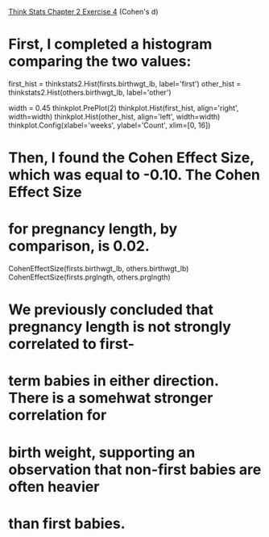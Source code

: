 [Think Stats Chapter 2 Exercise 4](http://greenteapress.com/thinkstats2/html/thinkstats2003.html#toc24) (Cohen's d)

>> 

# First, I completed a histogram comparing the two values: 

first_hist = thinkstats2.Hist(firsts.birthwgt_lb, label='first')
other_hist = thinkstats2.Hist(others.birthwgt_lb, label='other')

width = 0.45
thinkplot.PrePlot(2)
thinkplot.Hist(first_hist, align='right', width=width)
thinkplot.Hist(other_hist, align='left', width=width)
thinkplot.Config(xlabel='weeks', ylabel='Count', xlim=[0, 16])

# Then, I found the Cohen Effect Size, which was equal to -0.10. The Cohen Effect Size
# for pregnancy length, by comparison, is 0.02. 

CohenEffectSize(firsts.birthwgt_lb, others.birthwgt_lb)
CohenEffectSize(firsts.prglngth, others.prglngth)

# We previously concluded that pregnancy length is not strongly correlated to first-
# term babies in either direction. There is a somehwat stronger correlation for 
# birth weight, supporting an observation that non-first babies are often heavier
# than first babies. 

